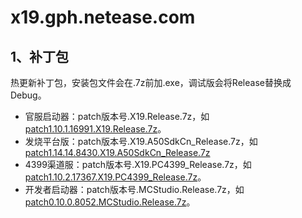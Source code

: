 # x19.gph.netease.com
## 1、补丁包
热更新补丁包，安装包文件会在.7z前加.exe，调试版会将Release替换成Debug。
* 官服启动器：patch版本号.X19.Release.7z，如[patch1.10.1.16991.X19.Release.7z](https://x19.gph.netease.com/patch1.10.1.16991.X19.Release.7z)。
* 发烧平台版：patch版本号.X19.A50SdkCn_Release.7z，如[patch1.14.14.8430.X19.A50SdkCn_Release.7z](https://x19.gph.netease.com/patch1.14.14.8430.X19.A50SdkCn_Release.7z)
* 4399渠道服：patch版本号.X19.PC4399_Release.7z，如[patch1.10.2.17367.X19.PC4399_Release.7z](https://x19.gph.netease.com/patch1.10.2.17367.X19.PC4399_Release.7z)。
* 开发者启动器：patch版本号.MCStudio.Release.7z，如[patch0.10.0.8052.MCStudio.Release.7z](https://x19.gph.netease.com/patch0.10.0.8052.MCStudio.Release.7z)。